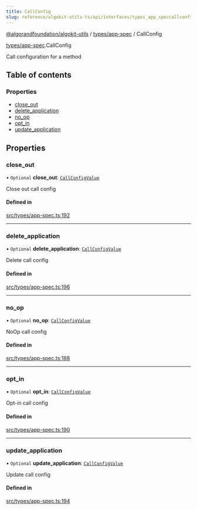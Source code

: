 ```yaml
---
title: CallConfig
slug: reference/algokit-utils-ts/api/interfaces/types_app_speccallconfig
---
```


[@algorandfoundation/algokit-utils](/reference/algokit-utils-ts/api/overview) / [types/app-spec](/reference/algokit-utils-ts/api/modules/types_app_spec/) / CallConfig

[types/app-spec](/reference/algokit-utils-ts/api/modules/types_app_spec/).CallConfig

Call configuration for a method

## Table of contents

### Properties

- [close_out](#close_out)
- [delete_application](#delete_application)
- [no_op](#no_op)
- [opt_in](#opt_in)
- [update_application](#update_application)

## Properties

### close_out

• `Optional` **close_out**: [`CallConfigValue`](/reference/algokit-utils-ts/api/modules/types_app_spec/#callconfigvalue)

Close out call config

#### Defined in

[src/types/app-spec.ts:192](https://github.com/algorandfoundation/algokit-utils-ts/blob/main/src/types/app-spec.ts#L192)

---

### delete_application

• `Optional` **delete_application**: [`CallConfigValue`](/reference/algokit-utils-ts/api/modules/types_app_spec/#callconfigvalue)

Delete call config

#### Defined in

[src/types/app-spec.ts:196](https://github.com/algorandfoundation/algokit-utils-ts/blob/main/src/types/app-spec.ts#L196)

---

### no_op

• `Optional` **no_op**: [`CallConfigValue`](/reference/algokit-utils-ts/api/modules/types_app_spec/#callconfigvalue)

NoOp call config

#### Defined in

[src/types/app-spec.ts:188](https://github.com/algorandfoundation/algokit-utils-ts/blob/main/src/types/app-spec.ts#L188)

---

### opt_in

• `Optional` **opt_in**: [`CallConfigValue`](/reference/algokit-utils-ts/api/modules/types_app_spec/#callconfigvalue)

Opt-in call config

#### Defined in

[src/types/app-spec.ts:190](https://github.com/algorandfoundation/algokit-utils-ts/blob/main/src/types/app-spec.ts#L190)

---

### update_application

• `Optional` **update_application**: [`CallConfigValue`](/reference/algokit-utils-ts/api/modules/types_app_spec/#callconfigvalue)

Update call config

#### Defined in

[src/types/app-spec.ts:194](https://github.com/algorandfoundation/algokit-utils-ts/blob/main/src/types/app-spec.ts#L194)
